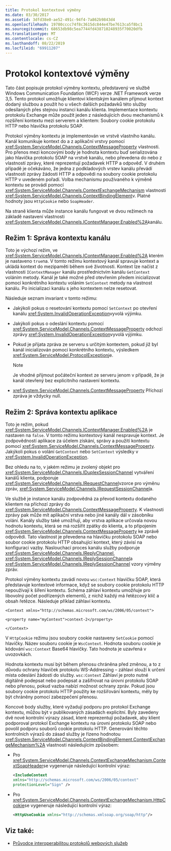 ```yaml
---
title: Protokol kontextové výměny
ms.date: 03/30/2017
ms.assetid: 3dfd38e0-ae52-491c-94f4-7a862b9843d4
ms.openlocfilehash: 19780cccc74f8c3615dc844e47be7613ca5f8bc1
ms.sourcegitcommit: 68653db98c5ea7744fd438710248935f70020dfb
ms.translationtype: MT
ms.contentlocale: cs-CZ
ms.lasthandoff: 08/22/2019
ms.locfileid: "69911207"
---
```

# <a name="context-exchange-protocol"></a>Protokol kontextové výměny
Tato část popisuje protokol výměny kontextu, představený ve službě Windows Communication Foundation (WCF) verze .NET Framework verze 3,5. Tento protokol umožňuje klientovi klientským kanálem přijmout kontext dodaný službou a použít ho u všech dalších požadavků této služby odesílaných přes stejnou instanci kanálu klienta. Implementace kontextu protokolu Exchange může použít jeden z následujících dvou mechanismů k rozšíření kontextu mezi serverem a klientem: Soubory cookie protokolu HTTP nebo hlavička protokolu SOAP.  
  
 Protokol výměny kontextu je implementován ve vrstvě vlastního kanálu. Kanál komunikuje kontext do a z aplikační vrstvy pomocí <xref:System.ServiceModel.Channels.ContextMessageProperty> vlastnosti. Pro přenos mezi koncovými body je hodnota kontextu buď serializována jako hlavička protokolu SOAP na vrstvě kanálu, nebo převedena do nebo z vlastností zprávy, které reprezentují požadavek HTTP a odpověď. V druhém případě je očekáváno, že jedna z podkladových vrstev kanálu převádí vlastnosti zprávy žádosti HTTP a odpovědi na soubory cookie protokolu HTTP v uvedeném pořadí. Volba mechanismu používaného k výměně kontextu se provádí pomocí <xref:System.ServiceModel.Channels.ContextExchangeMechanism> vlastnosti <xref:System.ServiceModel.Channels.ContextBindingElement>v. Platné hodnoty jsou `HttpCookie` nebo `SoapHeader`.  
  
 Na straně klienta může instance kanálu fungovat ve dvou režimech na základě nastavení vlastnosti <xref:System.ServiceModel.Channels.IContextManager.Enabled%2A>kanálu.  
  
## <a name="mode-1-channel-context-management"></a>Režim 1: Správa kontextu kanálu  
 Toto je výchozí režim, ve <xref:System.ServiceModel.Channels.IContextManager.Enabled%2A> kterém je nastaveno `true`na. V tomto režimu kontextový kanál spravuje kontext a ukládá kontext do mezipaměti během své životnosti. Kontext lze načíst z vlastnosti `IContextManager` kanálu prostřednictvím kanálu `GetContext` voláním metody. Kanál je také možné před otevřením předem inicializovat pomocí konkrétního kontextu voláním `SetContext` metody na vlastnost kanálu. Po inicializaci kanálu s jeho kontextem nelze resetovat.  
  
 Následuje seznam invariant v tomto režimu:  
  
- Jakýkoli pokus o resetování kontextu pomocí `SetContext` po otevření kanálu <xref:System.InvalidOperationException>vyvolá výjimku.  
  
- Jakýkoli pokus o odeslání kontextu pomocí <xref:System.ServiceModel.Channels.ContextMessageProperty> odchozí zprávy <xref:System.InvalidOperationException>vyvolá výjimku.  
  
- Pokud je přijata zpráva ze serveru s určitým kontextem, pokud již byl kanál inicializován pomocí konkrétního kontextu, výsledkem <xref:System.ServiceModel.ProtocolException>je.  
  
    > [!NOTE]
    > Je vhodné přijmout počáteční kontext ze serveru jenom v případě, že je kanál otevřený bez explicitního nastavení kontextu.  
  
- <xref:System.ServiceModel.Channels.ContextMessageProperty> Příchozí zpráva je vždycky null.  
  
## <a name="mode-2-application-context-management"></a>Režim 2: Správa kontextu aplikace  
 Toto je režim, pokud <xref:System.ServiceModel.Channels.IContextManager.Enabled%2A> je nastaven na `false`. V tomto režimu kontextový kanál nespravuje kontext. Je zodpovědností aplikace za účelem získání, správy a použití kontextu pomocí <xref:System.ServiceModel.Channels.ContextMessageProperty>. Jakýkoli pokus o volání `GetContext` nebo `SetContext` výsledky v <xref:System.InvalidOperationException>.  
  
 Bez ohledu na to, v jakém režimu je zvolený objekt pro <xref:System.ServiceModel.Channels.IDuplexSessionChannel> vytváření kanálů klienta, podporuje <xref:System.ServiceModel.Channels.IRequestChannel>vzorce pro výměnu zpráv, <xref:System.ServiceModel.Channels.IRequestSessionChannel>a.  
  
 Ve službě je instance kanálu zodpovědná za převod kontextu dodaného klientem na příchozí zprávy do <xref:System.ServiceModel.Channels.ContextMessageProperty>. K vlastnosti zprávy pak může mít aplikační vrstva nebo jiné kanály dál v zásobníku volání. Kanály služby také umožňují, aby vrstva aplikace určovala novou hodnotu kontextu, která se má rozšířit zpátky do klienta, a to připojením <xref:System.ServiceModel.Channels.ContextMessageProperty> ke zprávě odpovědi. Tato vlastnost je převedena na hlavičku protokolu SOAP nebo soubor cookie protokolu HTTP obsahující kontext, který závisí na konfiguraci vazby. Naslouchací proces kanálu služby podporuje <xref:System.ServiceModel.Channels.IReplyChannel>, <xref:System.ServiceModel.Channels.IReplySessionChannel>a <xref:System.ServiceModel.Channels.IReplySessionChannel> vzory výměny zpráv.  
  
 Protokol výměny kontextu zavádí novou `wsc:Context` hlavičku SOAP, která představuje kontextové informace, když se soubory cookie protokolu HTTP nepoužívají k šíření kontextu. Schéma záhlaví kontextu umožňuje pro libovolný počet podřízených elementů, z nichž každý má řetězcový klíč a obsah řetězce. Následuje příklad záhlaví kontextu.  
  
 `<Context xmlns="http://schemas.microsoft.com/ws/2006/05/context">`  
  
 `<property name="myContext">context-2</property>`  
  
 `</Context>`  
  
 V `HttpCookie` režimu jsou soubory cookie nastaveny `SetCookie` pomocí hlavičky. Název souboru cookie je `WscContext`. Hodnota souboru cookie je kódování `wsc:Context` Base64 hlavičky. Tato hodnota je uzavřená v uvozovkách.  
  
 Hodnota kontextu musí být během přenosu chráněna před změnou, a to z důvodu ochrany hlaviček protokolu WS-Addressing – záhlaví slouží k určení místa odeslání žádosti do služby. `wsc:Context` Záhlaví je proto nutné digitálně podepsat nebo podepsat a zašifrovat na úrovni protokolu SOAP nebo přenosu, pokud vazba nabízí možnost ochrany zpráv. Pokud jsou soubory cookie protokolu HTTP použity ke rozšiřování kontextu, měly by být chráněny pomocí zabezpečení přenosu.  
  
 Koncové body služby, které vyžadují podporu pro protokol Exchange kontextu, můžou být v publikovaných zásadách explicitní. Byly zavedeny dvě nové kontrolní výrazy zásad, které reprezentují požadavek, aby klient podporoval protokol Exchange kontextu na úrovni protokolu SOAP nebo povolil podporu souborů cookie protokolu HTTP. Generování těchto kontrolních výrazů do zásad služby je řízeno hodnotou <xref:System.ServiceModel.Channels.ContextBindingElement.ContextExchangeMechanism%2A> vlastnosti následujícím způsobem:  
  
- Pro <xref:System.ServiceModel.Channels.ContextExchangeMechanism.ContextSoapHeader>se vygeneruje následující kontrolní výraz:  
  
    ```xml  
    <IncludeContext   
    xmlns="http://schemas.microsoft.com/ws/2006/05/context"  
    protectionLevel="Sign" />  
    ```  
  
- Pro <xref:System.ServiceModel.Channels.ContextExchangeMechanism.HttpCookie>se vygeneruje následující kontrolní výraz:  
  
    ```xml  
    <HttpUseCookie xmlns="http://schemas.xmlsoap.org/soap/http"/>  
    ```  
  
## <a name="see-also"></a>Viz také:

- [Průvodce interoperabilitou protokolů webových služeb](../../../../docs/framework/wcf/feature-details/web-services-protocols-interoperability-guide.md)
